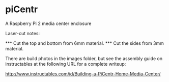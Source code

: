 # piCentr
A Raspberry Pi 2 media center enclosure

Laser-cut notes:

*** Cut the top and bottom from 6mm material.
*** Cut the sides from 3mm material.

There are build photos in the images folder, but see the assembly guide on instructables at the following URL for a complete writeup:

http://www.instructables.com/id/Building-a-PiCentr-Home-Media-Center/

